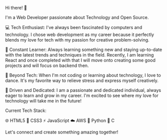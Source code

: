 Hi there! 👋

I'm a Web Developer passionate about Technology and Open Source.

💻 Tech Enthusiast: I've always been fascinated by computers and technology. I chose web development as my career because it perfectly blends my love for tech with my passion for creative problem-solving.

🌟 Constant Learner: Always learning something new and staying up-to-date with the latest trends and techniques in the field. Recently, I am learning React and once completed with that I will move onto creating some good projects and will focus on backend then.

💃 Beyond Tech: When I'm not coding or learning about technology, I love to dance. It's my favorite way to relieve stress and express myself creatively.

🚀 Driven and Dedicated: I am a passionate and dedicated individual, always eager to learn and grow in my career. I'm excited to see where my love for technology will take me in the future!

Current Tech Stack:

🌐 HTML5
🎨 CSS3
⚡ JavaScript
☁️ AWS
🐍 Python
🔧 C

Let's connect and create something amazing together!
